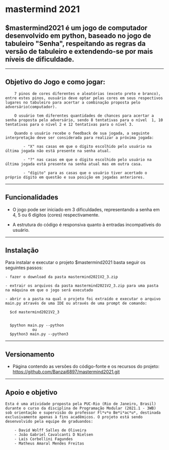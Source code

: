 mastermind 2021
========

$**mastermind2021** é um jogo de computador desenvolvido em **python**, baseado no jogo de tabuleiro "Senha",
respeitando as regras da versão de tabuleiro e extendendo-se por mais níveis de dificuldade.
--------
--------

Objetivo do Jogo e como jogar:
------------------------------

        7 pinos de cores diferentes e aleatórias (exceto preto e branco), entre estes pinos, ousuário deve optar pelas cores em seus respectivos lugares no tabuleiro para acertar a combinação proposta pelo adversário(computador).

        O usuário tem diferentes quantidades de chances para acertar a senha proposta pelo adversário, sendo 8 tentativas para o nível  1, 10 tentativas para o nível 2 e 12 tentativas para o nível 3. 

        Quando o usuário recebe o feedback de sua jogada, a seguinte interpretação deve ser considerada para realizar a próxima jogada: 

            - "X" nas casas em que o dígito escolhido pelo usuário na última jogada não está presente na senha atual.

            - "?" nas casas em que o dígito escolhido pelo usuário na última jogada está presente na senha atual mas em outra casa.

            - "dígito" para as casas que o usuário tiver acertado o próprio dígito em questão e sua posição em jogadas anteriores. 
-------------------------------
Funcionalidades
--------

- O jogo pode ser iniciado em 3 dificuldades, representando a senha em 4, 5 ou 6 dígitos (cores) respectivamente.  

- A estrutura do código é responsiva quanto à entradas incompatíveis do usuário. 
--------
Instalação
------------

Para instalar e executar o projeto $mastermind2021 basta seguir os seguintes passos:

    - fazer o download da pasta mastermind2021V2_3.zip 

    - extrair os arquivos da pasta mastermind2021V2_3.zip para uma pasta na máquina em que o jogo será executado

    - abrir o a pasta na qual o projeto foi extraído e executar o arquivo main.py através de uma IDE ou através de uma prompt de comando:

      $cd mastermind2021V2_3


      $python main.py --python
                ou
      $python3 main.py --python3
------------
Versionamento
----------

- Página contendo as versões do código-fonte e os recursos do projeto: https://github.com/Banzai6897/mastermind2021.git
----------
Apoio e objetivo
-------
    Esta é uma atividade proposta pela PUC-Rio (Rio de Janeiro, Brasil) durante o curso da disciplina de Programação Modular (2021.1 - 3WB) sob orientação e supervisão do professor Fl*v*o Be*i*ac*u*, destinada exclusivamente apenas à fins acadêmicos. O projeto está sendo desenvolvido pela equipe de graduandos:

        - David Wolff Salles de Oliveira
        - João Gabriel Cavalcanti D Nielsen 
        - Laís Corbellini Fagundes 
        - Matheus Amaral Mendes Freitas
